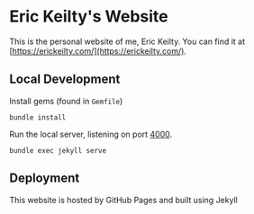 # Eric Keilty's Website

This is the personal website of me, Eric Keilty. You can find it at [https://erickeilty.com/](https://erickeilty.com/).

## Local Development

Install gems (found in `Gemfile`)
```
bundle install
```

Run the local server, listening on port [4000](http://127.0.0.1:4000/).
```
bundle exec jekyll serve
``` 

## Deployment

This website is hosted by GitHub Pages and built using Jekyll